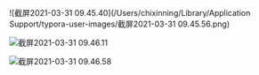 ![截屏2021-03-31 09.45.40](/Users/chixinning/Library/Application Support/typora-user-images/截屏2021-03-31 09.45.56.png)

![截屏2021-03-31 09.46.11](https://tva1.sinaimg.cn/large/008eGmZEly1gp2ugu6fryj316609u75t.jpg)

![截屏2021-03-31 09.46.58](https://tva1.sinaimg.cn/large/008eGmZEly1gp2uhnu4vcj30t207y3z8.jpg)